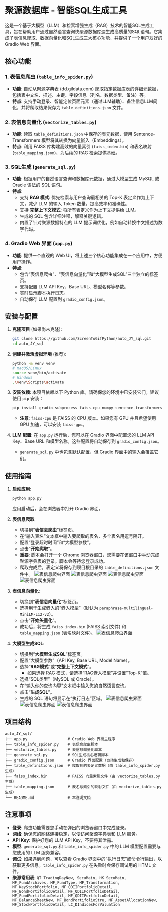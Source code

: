 # 聚源数据库 - 智能SQL生成工具

这是一个基于大模型（LLM）和检索增强生成（RAG）技术的智能SQL生成工具，旨在帮助用户通过自然语言查询快聚源数据库速生成高质量的SQL语句。它集成了表信息爬取、数据向量化和SQL生成三大核心功能，并提供了一个用户友好的 Gradio Web 界面。

## 核心功能

### 1. 表信息爬虫 (`table_info_spider.py`)

*   **功能**: 自动从聚源字典表 (dd.gildata.com) 爬取指定数据库表的详细元数据，包括表中文名、描述、主键、字段信息（列名、数据类型、备注）等。
*   **特点**: 支持手动登录、智能定位页面元素（通过LLM辅助）、备注信息LLM简化，并将爬取结果保存为 `table_definitions.json` 文件。

### 2. 表信息向量化 (`vectorize_tables.py`)

*   **功能**: 读取 `table_definitions.json` 中保存的表元数据，使用 Sentence-Transformers 模型将其转换为向量嵌入（Embeddings）。
*   **特点**: 利用 FAISS 库构建高效的向量索引 (`faiss_index.bin`) 和表名映射 (`table_mapping.json`)，为后续的 RAG 检索提供基础。

### 3. SQL生成 (`generate_sql.py`)

*   **功能**: 根据用户的自然语言查询和数据库元数据，通过大模型生成 MySQL 或 Oracle 语法的 SQL 语句。
*   **特点**: 
    *   支持 **RAG 模式**: 优先检索与用户查询最相关的 Top-K 表定义作为上下文，减少 LLM 的输入 Token 数量，提高效率和准确性。
    *   支持 **完整上下文模式**: 将所有表定义作为上下文提供给 LLM。
    *   生成的 SQL 包含详细注释，解释关键逻辑。
    *   内置了针对聚源数据特点的 LLM 提示词优化，例如自动转换中文描述为数字代码。

### 4. Gradio Web 界面 (`app.py`)

*   **功能**: 提供一个直观的 Web UI，将上述三个核心功能集成在一个应用中，方便用户操作。
*   **特点**: 
    *   包含“表信息爬虫”、“表信息向量化”和“大模型生成SQL”三个独立的标签页。
    *   支持配置 LLM API Key、Base URL、模型名称等参数。
    *   实时显示脚本执行日志。
    *   自动保存 LLM 配置到 `gradio_config.json`。

## 安装与配置

1.  **克隆项目** (如果尚未克隆):
    ```bash
    git clone https://github.com/ScreenToGifPython/auto_JY_sql.git
    cd auto_JY_sql
    ```

2.  **创建并激活虚拟环境** (推荐):
    ```bash
    python -m venv venv
    # macOS/Linux
    source venv/bin/activate
    # Windows
    .\venv\Scripts\activate
    ```

3.  **安装依赖**: 
    本项目依赖以下 Python 库。请确保您的环境中已安装它们。建议使用 `pip` 安装：
    ```bash
    pip install gradio subprocess faiss-cpu numpy sentence-transformers openai httpx selenium beautifulsoup4 webdriver-manager pandas
    ```
    *   **注意**: `faiss-cpu` 是 FAISS 的 CPU 版本。如果您有 GPU 并且希望使用 GPU 加速，可以安装 `faiss-gpu`。

4.  **LLM 配置**: 
    在 `app.py` 运行后，您可以在 Gradio 界面中配置您的 LLM API Key、Base URL 和模型名称。这些配置将自动保存到 `gradio_config.json`。
    *   `generate_sql.py` 中也包含默认配置，但 Gradio 界面中的输入会覆盖它们。

## 使用指南

1.  **启动应用**: 
    ```bash
    python app.py
    ```
    应用启动后，会在浏览器中打开 Gradio 界面。

2.  **表信息爬取**: 
    *   切换到“**表信息爬虫**”标签页。
    *   在“输入表名”文本框中输入要爬取的表名，多个表名用逗号隔开。
    *   配置“登录超时时间”和“大模型参数”。
    *   点击“**开始爬取**”。
    *   **重要**: 脚本会打开一个 Chrome 浏览器窗口，您需要在该窗口中手动完成聚源字典表的登录。脚本会等待您登录成功。
    *   爬取完成后，表定义将保存到项目根目录的 `table_definitions.json` 文件中。
    ![表信息爬虫界面](pics/table_info_spider.png)
    ![表信息爬虫界面](pics/jy_login.png)
    ![表信息爬虫界面](pics/spider_log_detail.png)
    ![表信息爬虫界面](pics/table_json.png)

3.  **表信息向量化**: 
    *   切换到“**表信息向量化**”标签页。
    *   选择用于生成嵌入的“嵌入模型”（默认为 `paraphrase-multilingual-MiniLM-L12-v2`）。
    *   点击“**开始矢量化**”。
    *   成功后，将生成 `faiss_index.bin` (FAISS 索引文件) 和 `table_mapping.json` (表名映射文件)。
    ![表信息爬虫界面](pics/vic_json.png)

4.  **大模型生成SQL**: 
    *   切换到“**大模型生成SQL**”标签页。
    *   配置“大模型参数”（API Key, Base URL, Model Name）。
    *   选择“**RAG模式**”或“**完整上下文模式**”。
        *   如果选择 RAG 模式，请选择“RAG嵌入模型”并设置“Top-K”值。
    *   选择“SQL类型”（MySQL 或 Oracle）。
    *   在“输入你的查询内容”文本框中输入您的自然语言查询。
    *   点击“**生成SQL**”。
    *   生成的 SQL 语句将显示在“执行日志”区域。
    ![表信息爬虫界面](pics/full_sql.png)
    ![表信息爬虫界面](pics/rag_sql.png)
    ![表信息爬虫界面](pics/sql_select_check.png)

## 项目结构

```
auto_JY_sql/
├── app.py                  # Gradio Web 界面主程序
├── table_info_spider.py    # 表信息爬虫脚本
├── vectorize_tables.py     # 表信息向量化脚本
├── generate_sql.py         # SQL生成核心逻辑脚本
├── gradio_config.json      # Gradio 界面配置（自动生成和保存）
├── table_definitions.json  # 爬取到的表定义数据（由 table_info_spider.py 生成）
├── faiss_index.bin         # FAISS 向量索引文件（由 vectorize_tables.py 生成）
├── table_mapping.json      # 表名与索引的映射文件（由 vectorize_tables.py 生成）
└── README.md               # 本说明文档
```

## 注意事项

*   **登录**: 爬虫功能需要您手动在弹出的浏览器窗口中完成登录。
*   **网络**: 确保您的网络连接稳定，以便访问聚源字典表和 LLM 服务。
*   **API Key**: 保护好您的 LLM API Key，不要将其泄露。
*   **模型**: `generate_sql.py` 和 `table_info_spider.py` 中的 LLM 模型配置需要与您使用的 LLM 服务兼容。
*   **调试**: 如果遇到问题，可以查看 Gradio 界面中的“执行日志”或命令行输出，以获取更多信息。`table_info_spider.py` 在失败时会保存调试用的 HTML 文件。
*   **聚源常用表**: `QT_TradingDayNew, SecuMain, HK_SecuMain, MF_FundArchives, MF_FundType, MF_Transformation, MF_KeyStockPortfolio, MF_QDIIPortfolioDetail, MF_BondPortifolioDetail, MF_QDIIPortfolioDetail, MF_FundPortifolioDetail, MF_QDIIPortfolioDetail, MF_BalanceSheetNew, MF_BondPortifolioStru, MF_AssetAllocationNew, MF_StockPortfolioDetail, LC_DIndicesForValuation` 
